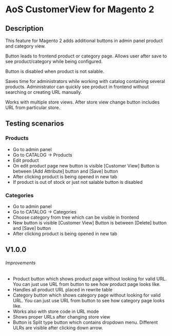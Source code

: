 AoS CustomerView for Magento 2
======


## Description

This feature for Magento 2 adds additional buttons in admin panel product and category view.

Button leads to frontend product or category page.
Allows user after save to see product/category while being configured.

Button is disabled when product is not salable.

Saves time for administrators while working with catalog containing several products. Administrator can quickly see product in frontend without searching or creating URL manually.

Works with multiple store views. After store view change button includes URL from particular store.
 

##  Testing scenarios

### Products

- Go to admin panel
- Go to CATALOG -> Products
- Edit product
- On edit product page new button is visible [Customer View] Button is between [Add Attribute] button and [Save] button
- After clicking product is being opened in new tab
- If product is out of stock or just not salable button is disabled

### Categories

- Go to admin panel
- Go to CATALOG -> Categories
- Choose category from tree which can be visible in frontend
- New button is visible [Customer View] Button is between [Delete] button and [Save] button
- After clicking product is being opened in new tab

## V1.0.0

###### Improvements

- Product button which shows product page without looking for valid URL. You can just use URL from button to see how product page looks like.
- Handles all product URL placed in rewrite table
- Category button which shows category page without looking for valid URL. You can just use URL from button to see how category page looks like.
- Works also with store code in URL mode
- Shows proper URLs after changing store view
- Button is Split type button which contains dropdown menu. Different ULRs are visible after clicking down arrow.
